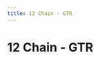 ```yaml
---
title: 12 Chain - GTR
---
```

<ClientOnly><AssetLoader :reloadOnce="true" />
# 12 Chain - GTR

<br><br><GameSlides :jsonFileToLoad="'gtr/12chain_gtr.json'" :useRandomSeed="false" :useManualData="false" :replay="true"></GameSlides>

</ClientOnly>
